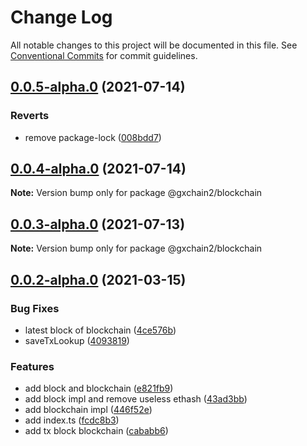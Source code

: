 # Change Log

All notable changes to this project will be documented in this file.
See [Conventional Commits](https://conventionalcommits.org) for commit guidelines.

## [0.0.5-alpha.0](https://github.com/gxchain/gxchain2/compare/v0.0.4-alpha.0...v0.0.5-alpha.0) (2021-07-14)


### Reverts

* remove package-lock ([008bdd7](https://github.com/gxchain/gxchain2/commit/008bdd7864503291873f907e1f872f5ac2622a9e))





## [0.0.4-alpha.0](https://github.com/gxchain/gxchain2/compare/v0.0.3-alpha.0...v0.0.4-alpha.0) (2021-07-14)

**Note:** Version bump only for package @gxchain2/blockchain





## [0.0.3-alpha.0](https://github.com/gxchain/gxchain2/compare/v0.0.2-alpha.0...v0.0.3-alpha.0) (2021-07-13)

**Note:** Version bump only for package @gxchain2/blockchain





## [0.0.2-alpha.0](https://iz11ro8cf9xz/node/gxchain2/compare/v0.0.1-alpha.0...v0.0.2-alpha.0) (2021-03-15)


### Bug Fixes

* latest block of blockchain ([4ce576b](https://iz11ro8cf9xz/node/gxchain2/commits/4ce576bcafca25c64bbdffc043e85edca0b45b74))
* saveTxLookup ([4093819](https://iz11ro8cf9xz/node/gxchain2/commits/4093819a8c73e0376e93d153609300a9420571c2))


### Features

* add block and blockchain ([e821fb9](https://iz11ro8cf9xz/node/gxchain2/commits/e821fb9004470cd70c56e88065edd444b9744433))
* add block impl and remove useless ethash ([43ad3bb](https://iz11ro8cf9xz/node/gxchain2/commits/43ad3bbb534ff42a62883051b82ac446db4b6d2e))
* add blockchain impl ([446f52e](https://iz11ro8cf9xz/node/gxchain2/commits/446f52e20a48050a6af3c0db8ea0c8cb35ed2aca))
* add index.ts ([fcdc8b3](https://iz11ro8cf9xz/node/gxchain2/commits/fcdc8b31b408b2e6d99adc409b2f79c9f54ae2be))
* add tx block blockchain ([cababb6](https://iz11ro8cf9xz/node/gxchain2/commits/cababb64ebdbf8872cdb0eb2ffa50c4e35f27622))
